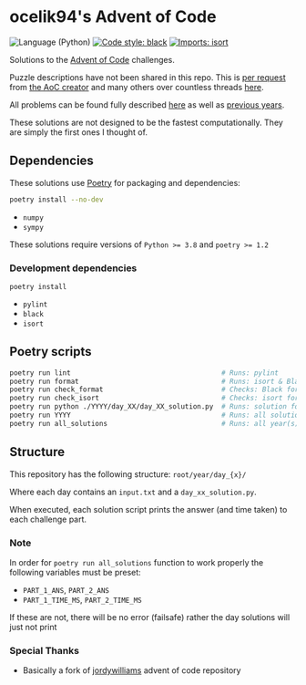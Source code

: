 # ocelik94's Advent of Code
![Language (Python)](https://img.shields.io/badge/powered_by-Python-blue.svg?style=flat) [![Code style: black](https://img.shields.io/badge/code%20style-black-000000.svg)](https://github.com/psf/black) [![Imports: isort](https://img.shields.io/badge/%20imports-isort-%231674b1?style=flat&labelColor=ef8336)](https://pycqa.github.io/isort/)

Solutions to the [Advent of Code](https://adventofcode.com/) challenges.

Puzzle descriptions have not been shared in this repo. This is [per request](https://www.reddit.com/r/adventofcode/comments/k99rod/sharing_input_data_were_we_requested_not_to/) from [the AoC creator](https://github.com/topaz) and many others over countless threads [here](https://www.reddit.com/r/adventofcode/).

All problems can be found fully described [here](https://adventofcode.com/2020) as well as [previous years](https://adventofcode.com/2020/events).

These solutions are not designed to be the fastest computationally. They are simply the first ones I thought of.



## Dependencies

These solutions use [Poetry](https://poetry.eustace.io/) for packaging and dependencies:

```bash
poetry install --no-dev
```

- `numpy`
- `sympy`

These solutions require versions of `Python >= 3.8` and `poetry >= 1.2`

### Development dependencies

```
poetry install
```

- `pylint`
- `black`
- `isort`

## Poetry scripts

```bash
poetry run lint                                     # Runs: pylint
poetry run format                                   # Runs: isort & Black formatting on files
poetry run check_format                             # Checks: Black formatting
poetry run check_isort                              # Checks: isort formatter on files
poetry run python ./YYYY/day_XX/day_XX_solution.py  # Runs: solution for given year/day
poetry run YYYY                                     # Runs: all solutions for given year/day
poetry run all_solutions                            # Runs: all year(s) code solutions
```

## Structure
This repository has the following structure:
`root/year/day_{x}/`

Where each day contains an `input.txt` and a `day_xx_solution.py`.

When executed, each solution script prints the answer (and time taken) to each challenge part.

### Note

In order for `poetry run all_solutions` function to work properly the following variables must be preset:
* `PART_1_ANS`, `PART_2_ANS`
* `PART_1_TIME_MS`, `PART_2_TIME_MS`

If these are not, there will be no error (failsafe) rather the day solutions will just not print

### Special Thanks

- Basically a fork of [jordywilliams](https://github.com/jordyjwilliams/advent_of_code) advent of code repository
